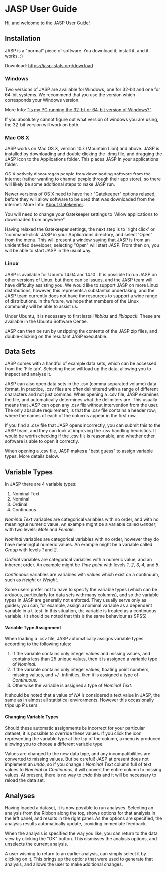 
JASP User Guide
===============

Hi, and welcome to the JASP User Guide!

Installation
------------

JASP is a "normal" piece of software. You download it, install it, and it works. :)

Download: https://jasp-stats.org/download

### Windows

Two versions of JASP are available for Windows, one for 32-bit and one for 64-bit systems. We recommend that you use the version which corresponds your Windows version.

More Info: ["Is my PC running the 32-bit or 64-bit version of Windows?"](http://windows.microsoft.com/en-US/windows7/find-out-32-or-64-bit)

If you absolutely cannot figure out what version of windows you are using, the 32-bit version will work on both.

### Mac OS X

JASP works on Mac OS X, version 10.8 (Mountain Lion) and above. JASP is installed by downloading and double clicking the .dmg file, and dragging the JASP icon to the Applications folder. This places JASP in your applications folder.

OS X actively discourages people from downloading software from the internet (rather wanting to channel people through their app store), so there will likely be some additional steps to make JASP run.

Newer versions of OS X need to have their "Gatekeeper" options relaxed, before they will allow software to be used that was downloaded from the internet. More Info: [About Gatekeeper](https://support.apple.com/en-us/HT202491).

You will need to change your Gatekeeper settings to "Allow applications to downloaded from anywhere".

Having relaxed the Gatekeeper settings, the next step is to 'right click' or 'command-click' JASP in your Applications directory, and select 'Open' from the menu. This will present a window saying that JASP is from an unidentified developer; selecting "Open" will start JASP. From then on, you will be able to start JASP in the usual way.

### Linux

JASP is available for Ubuntu 14.04 and 14.10 . It is possible to run JASP on other versions of Linux, but there can be issues, and the JASP team will have difficulty assisting you. We would like to support JASP on more Linux distributions, however, this represents a substantial undertaking, and the JASP team currently does not have the resources to support a wide range of distributions. In the future, we hope that members of the Linux community will be able to assist us.

Under Ubuntu, it is necessary to first install *libblas* and *liblapack*. These are available in the Ubuntu Software Centre.

JASP can then be run by unzipping the contents of the JASP zip files, and double-clicking on the resultant JASP executable.

Data Sets
---------

JASP comes with a handful of example data sets, which can be accessed from the 'File tab'. Selecting these will load up the data, allowing you to inspect and analyse it.

JASP can also open data sets in the .csv (comma separated volume) data format. In practice, .csv files are often delimitered with a range of different characters and not just commas. When opening a .csv file, JASP examines the file, and automatically determines what the delimiters are. This usually means that JASP can open any .csv file without intervention from the user. The only absolute requirement, is that the .csv file contains a header row; where the names of each of the columns appear in the first row.

If you find a .csv file that JASP opens incorrectly, you can submit this to the JASP team, and they can look at improving the .csv handling heuristics. It would be worth checking if the .csv file is reasonable, and whether other software is able to open it correctly.

When opening a .csv file, JASP makes a "best guess" to assign variable types. More details below.

Variable Types
--------------

In JASP there are 4 variable types:

1. Nominal Text
2. Nominal
3. Ordinal
4. Continuous

*Nominal Text* variables are categorical variables with no order, and with no meaningful numeric value. An example might be a variable called *Gender*, with two levels; *Male* and *Female*.

*Nominal* variables are categorical variables with no order, however they do have meaningful numeric values. An example might be a variable called *Group* with levels *1* and *2*.

*Ordinal* variables are categorical variables with a numeric value, and an inherent order. An example might be *Time point* with levels *1*, *2*, *3*, *4*, and *5*.

*Continuous* variables are variables with values which exist on a continuum, such as *Height* or *Weight*.

Some users prefer not to have to specify the variable types (which can be arduous, particularly for data sets with many columns), and so the variable types in JASP are generally not enforced. They usually serve only as guides; you can, for example, assign a nominal variable as a dependent variable in a t-test. In this situation, the variable is treated as a continuous variable.
(It should be noted that this is the same behaviour as SPSS)

#### Variable Type Assignment

When loading a .csv file, JASP automatically assigns variable types according to the following rules:

1. If the variable contains only integer values and missing values, and contains less than 25 unique values, then it is assigned a variable type of *Nominal*.
2. If the variable contains only integer values, floating point numbers, missing values, and +/- infinities, then it is assigned a type of *Continuous*.
3. Otherwise the variable is assigned a type of *Nominal Text*.

It should be noted that a value of *NA* is considered a text value in JASP, the same as in almost all statistical environments. However this occasionally trips up *R* users.

#### Changing Variable Types

Should these automatic assignments be incorrect for your particular dataset, it is possible to override these values. If you click the icon representing the variable type at the top of the column, a menu is produced allowing you to choose a different variable type.

Values are changed to the new data type, and any incompatibilities are converted to missing values. But be careful! JASP at present does not implement an *undo*, so if you change a *Nominal Text* column full of text values to *Nominal* or *Continuous*, it will convert the entire column to missing values. At present, there is no way to *undo* this and it will be necessary to reload the data set.

Analyses
--------

Having loaded a dataset, it is now possible to run analyses. Selecting an analysis from the Ribbon along the top, shows options for that analysis in the left panel, and results in the right panel. As the options are specified, the analysis results automatically update, providing immediate feedback.

When the analysis is specified the way you like, you can return to the data view by clicking the "OK" button. This dismisses the analysis options, and unselects the current analysis.

A user wishing to return to an earlier analysis, can simply select it by clicking on it. This brings up the options that were used to generate that analysis, and allows the user to make additional changes.
